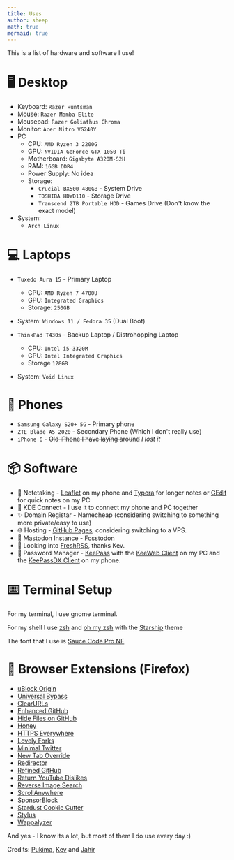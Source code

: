 ```yaml
---
title: Uses
author: sheep
math: true
mermaid: true
---
```


This is a list of hardware and software I use!

# 🖥️ Desktop
* Keyboard: `Razer Huntsman`
* Mouse: `Razer Mamba Elite`
* Mousepad: `Razer Goliathus Chroma`
* Monitor: `Acer Nitro VG240Y`
* PC
  * CPU: `AMD Ryzen 3 2200G`
  * GPU: `NVIDIA GeForce GTX 1050 Ti`
  * Motherboard: `Gigabyte A320M-S2H`
  * RAM: `16GB DDR4`
  * Power Supply: No idea
  * Storage:
    * `Crucial BX500 480GB` - System Drive
    * `TOSHIBA HDWD110` - Storage Drive
    * `Transcend 2TB Portable HDD` - Games Drive (Don't know the exact model)
* System:
  * `Arch Linux`

# 💻 Laptops
* `Tuxedo Aura 15` - Primary Laptop
  * CPU: `AMD Ryzen 7 4700U`
  * GPU: `Integrated Graphics`
  * Storage: `250GB`
* System: `Windows 11 / Fedora 35` (Dual Boot)

* `ThinkPad T430s` - Backup Laptop / Distrohopping Laptop
  * CPU: `Intel i5-3320M`
  * GPU: `Intel Integrated Graphics`
  * Storage `128GB`
* System: `Void Linux`

# 📱 Phones
* `Samsung Galaxy S20+ 5G` - Primary phone
* `ZTE Blade A5 2020` - Secondary Phone (Which I don't really use)
* `iPhone 6` - ~~Old iPhone I have laying around~~ *I lost it*

# 📦 Software
* 📝 Notetaking - [Leaflet](https://play.google.com/store/apps/details?id=com.potatoproject.notes) on my phone and [Typora](https://typora.io/) for longer notes or [GEdit](https://wiki.gnome.org/Apps/Gedit) for quick notes on my PC
* 📡 KDE Connect - I use it to connect my phone and PC together
* ✨ Domain Registar - Namecheap (considering switching to something more private/easy to use)
* 🌐 Hosting - [GitHub Pages](https://pages.github.com), considering switching to a VPS.
* 🐘 Mastodon Instance - [Fosstodon](https://fosstodon.org/)
* 📰 Looking into [FreshRSS](https://www.freshrss.org/), thanks Kev.
* 🔑 Password Manager - [KeePass](https://keepass.info/) with the [KeeWeb Client](https://keeweb.info/) on my PC and the [KeePassDX Client](https://www.keepassdx.com/) on my phone.

# ⌨️  Terminal Setup
For my terminal, I use gnome terminal.

For my shell I use [zsh](https://zsh.org/) and [oh my zsh](https://ohmyz.sh) with the [Starship](https://starship.rs) theme

The font that I use is [Sauce Code Pro NF](https://github.com/ryanoasis/nerd-fonts/releases/download/v2.1.0/SourceCodePro.zip)

# 🔗 Browser Extensions (Firefox)
* [uBlock Origin](https://github.com/gorhill/uBlock#ublock-origin)
* [Universal Bypass](https://universal-bypass.org/)
* [ClearURLs](https://docs.clearurls.xyz/latest/)
* [Enhanced GitHub](https://github.com/softvar/enhanced-github#-enhanced-github)
* [Hide Files on GitHub](https://github.com/sindresorhus/hide-files-on-github)
* [Honey](https://www.joinhoney.com/)
* [HTTPS Everywhere](https://www.eff.org/https-everywhere)
* [Lovely Forks](https://github.com/musically-ut/lovely-forks)
* [Minimal Twitter](https://www.wang.sh/minimal-twitter/)
* [New Tab Override](https://addons.mozilla.org/en-US/firefox/addon/new-tab-override/)
* [Redirector](https://einaregilsson.com/redirector/)
* [Refined GitHub](https://github.com/refined-github/refined-github)
* [Return YouTube Dislikes](https://returnyoutubedislike.com/)
* [Reverse Image Search](https://github.com/Brawl345/Image-Reverse-Search-WebExtension)
* [ScrollAnywhere](https://addons.mozilla.org/en-US/firefox/addon/scroll_anywhere/)
* [SponsorBlock](https://sponsor.ajay.app/)
* [Stardust Cookie Cutter](https://www.stardustnetwork.org/)
* [Stylus](https://add0n.com/stylus.html)
* [Wappalyzer](https://www.wappalyzer.com/apps/)

And yes - I know its a lot, but most of them I do use every day :)

Credits:
[Pukima](https://pukima.site/notes/my-tech/), [Kev](https://kevq.uk/uses/) and [Jahir](https://jahir.dev/blog/uses)
